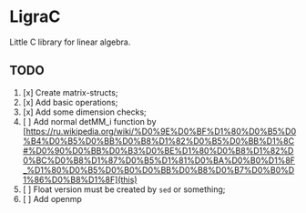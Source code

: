# LigraC
Little C library for linear algebra.

## TODO

1. [x] Create matrix-structs;
2. [x] Add basic operations;
3. [x] Add some dimension checks;
4. [ ] Add normal detMM_i function by [https://ru.wikipedia.org/wiki/%D0%9E%D0%BF%D1%80%D0%B5%D0%B4%D0%B5%D0%BB%D0%B8%D1%82%D0%B5%D0%BB%D1%8C#%D0%90%D0%BB%D0%B3%D0%BE%D1%80%D0%B8%D1%82%D0%BC%D0%B8%D1%87%D0%B5%D1%81%D0%BA%D0%B0%D1%8F_%D1%80%D0%B5%D0%B0%D0%BB%D0%B8%D0%B7%D0%B0%D1%86%D0%B8%D1%8F](this)
4. [ ] Float version must be created by `sed` or something;
5. [ ] Add openmp
